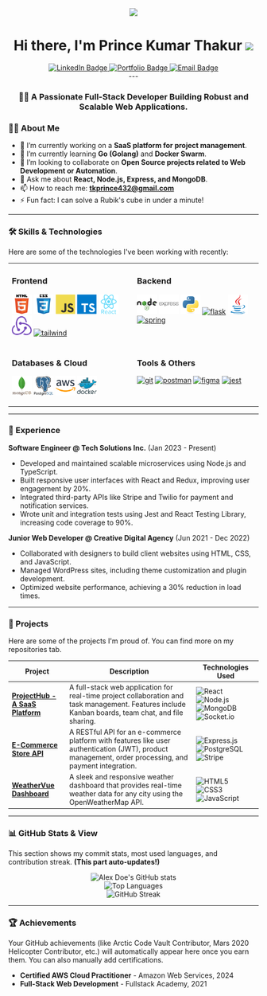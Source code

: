 <div id="header" align="center">
  <img src="https://media.giphy.com/media/M9gbBd9nbDrOTu1Mqx/giphy.gif" width="100"/>
  <h1>
    Hi there, I'm Prince Kumar Thakur 
    <img src="https://media.giphy.com/media/hvRJCLFzcasrR4ia7z/giphy.gif" width="30px"/>
  </h1>
  <div id="badges">
    <a href="https://www.linkedin.com/in/your-linkedin-username" target="_blank">
      <img src="https://img.shields.io/badge/LinkedIn-blue?style=for-the-badge&logo=linkedin&logoColor=white" alt="LinkedIn Badge"/>
    </a>
    <a href="https://your-portfolio-link.com" target="_blank">
      <img src="https://img.shields.io/badge/Portfolio-black?style=for-the-badge&logo=react&logoColor=white" alt="Portfolio Badge"/>
    </a>
    <a href="mailto:your-email@gmail.com">
      <img src="https://img.shields.io/badge/Email-D14836?style=for-the-badge&logo=gmail&logoColor=white" alt="Email Badge"/>
    </a>
  </div>
  ---
  <h3>
    👨‍💻 A Passionate Full-Stack Developer Building Robust and Scalable Web Applications. 
  </h3>
</div>

### 🙋‍♂️ About Me

- 🔭 I’m currently working on a **SaaS platform for project management**.
- 🌱 I’m currently learning **Go (Golang)** and **Docker Swarm**.
- 👯 I’m looking to collaborate on **Open Source projects related to Web Development or Automation**.
- 💬 Ask me about **React, Node.js, Express, and MongoDB**.
- 📫 How to reach me: **tkprince432@gmail.com**
- ⚡ Fun fact: I can solve a Rubik's cube in under a minute!

---

### 🛠️ Skills & Technologies

Here are some of the technologies I've been working with recently:

<table>
  <tr>
    <td valign="top" width="50%">
      <h3>Frontend</h3>
      <p align="left">
        <a href="https://www.w3.org/html/" target="_blank" rel="noreferrer"><img src="https://raw.githubusercontent.com/devicons/devicon/master/icons/html5/html5-original-wordmark.svg" alt="html5" width="40" height="40"/></a>
        <a href="https://www.w3schools.com/css/" target="_blank" rel="noreferrer"><img src="https://raw.githubusercontent.com/devicons/devicon/master/icons/css3/css3-original-wordmark.svg" alt="css3" width="40" height="40"/></a>
        <a href="https://developer.mozilla.org/en-US/docs/Web/JavaScript" target="_blank" rel="noreferrer"><img src="https://raw.githubusercontent.com/devicons/devicon/master/icons/javascript/javascript-original.svg" alt="javascript" width="40" height="40"/></a>
        <a href="https://www.typescriptlang.org/" target="_blank" rel="noreferrer"><img src="https://raw.githubusercontent.com/devicons/devicon/master/icons/typescript/typescript-original.svg" alt="typescript" width="40" height="40"/></a>
        <a href="https://reactjs.org/" target="_blank" rel="noreferrer"><img src="https://raw.githubusercontent.com/devicons/devicon/master/icons/react/react-original-wordmark.svg" alt="react" width="40" height="40"/></a>
        <a href="https://redux.js.org" target="_blank" rel="noreferrer"><img src="https://raw.githubusercontent.com/devicons/devicon/master/icons/redux/redux-original.svg" alt="redux" width="40" height="40"/></a>
        <a href="https://tailwindcss.com/" target="_blank" rel="noreferrer"><img src="https://www.vectorlogo.zone/logos/tailwindcss/tailwindcss-icon.svg" alt="tailwind" width="40" height="40"/></a>
      </p>
    </td>
    <td valign="top" width="50%">
      <h3>Backend</h3>
      <p align="left">
        <a href="https://nodejs.org" target="_blank" rel="noreferrer"><img src="https://raw.githubusercontent.com/devicons/devicon/master/icons/nodejs/nodejs-original-wordmark.svg" alt="nodejs" width="40" height="40"/></a>
        <a href="https://expressjs.com" target="_blank" rel="noreferrer"><img src="https://raw.githubusercontent.com/devicons/devicon/master/icons/express/express-original-wordmark.svg" alt="express" width="40" height="40"/></a>
        <a href="https://www.python.org" target="_blank" rel="noreferrer"><img src="https://raw.githubusercontent.com/devicons/devicon/master/icons/python/python-original.svg" alt="python" width="40" height="40"/></a>
        <a href="https://flask.palletsprojects.com/" target="_blank" rel="noreferrer"><img src="https://www.vectorlogo.zone/logos/pocoo_flask/pocoo_flask-icon.svg" alt="flask" width="40" height="40"/></a>
        <a href="https://www.java.com" target="_blank" rel="noreferrer"><img src="https://raw.githubusercontent.com/devicons/devicon/master/icons/java/java-original.svg" alt="java" width="40" height="40"/></a>
        <a href="https://spring.io/" target="_blank" rel="noreferrer"><img src="https://www.vectorlogo.zone/logos/springio/springio-icon.svg" alt="spring" width="40" height="40"/></a>
      </p>
    </td>
  </tr>
  <tr>
    <td valign="top" width="50%">
      <h3>Databases & Cloud</h3>
      <p align="left">
        <a href="https://www.mongodb.com/" target="_blank" rel="noreferrer"><img src="https://raw.githubusercontent.com/devicons/devicon/master/icons/mongodb/mongodb-original-wordmark.svg" alt="mongodb" width="40" height="40"/></a>
        <a href="https://www.postgresql.org" target="_blank" rel="noreferrer"><img src="https://raw.githubusercontent.com/devicons/devicon/master/icons/postgresql/postgresql-original-wordmark.svg" alt="postgresql" width="40" height="40"/></a>
        <a href="https://aws.amazon.com" target="_blank" rel="noreferrer"><img src="https://raw.githubusercontent.com/devicons/devicon/master/icons/amazonwebservices/amazonwebservices-original-wordmark.svg" alt="aws" width="40" height="40"/></a>
        <a href="https://www.docker.com/" target="_blank" rel="noreferrer"><img src="https://raw.githubusercontent.com/devicons/devicon/master/icons/docker/docker-original-wordmark.svg" alt="docker" width="40" height="40"/></a>
      </p>
    </td>
    <td valign="top" width="50%">
      <h3>Tools & Others</h3>
      <p align="left">
        <a href="https://git-scm.com/" target="_blank" rel="noreferrer"><img src="https://www.vectorlogo.zone/logos/git-scm/git-scm-icon.svg" alt="git" width="40" height="40"/></a>
        <a href="https://postman.com" target="_blank" rel="noreferrer"><img src="https://www.vectorlogo.zone/logos/getpostman/getpostman-icon.svg" alt="postman" width="40" height="40"/></a>
        <a href="https://www.figma.com/" target="_blank" rel="noreferrer"><img src="https://www.vectorlogo.zone/logos/figma/figma-icon.svg" alt="figma" width="40" height="40"/></a>
        <a href="https://jestjs.io" target="_blank" rel="noreferrer"><img src="https://www.vectorlogo.zone/logos/jestjsio/jestjsio-icon.svg" alt="jest" width="40" height="40"/></a>
      </p>
    </td>
  </tr>
</table>

---

### 💼 Experience

**Software Engineer @ Tech Solutions Inc.** (Jan 2023 - Present)
- Developed and maintained scalable microservices using Node.js and TypeScript.
- Built responsive user interfaces with React and Redux, improving user engagement by 20%.
- Integrated third-party APIs like Stripe and Twilio for payment and notification services.
- Wrote unit and integration tests using Jest and React Testing Library, increasing code coverage to 90%.

**Junior Web Developer @ Creative Digital Agency** (Jun 2021 - Dec 2022)
- Collaborated with designers to build client websites using HTML, CSS, and JavaScript.
- Managed WordPress sites, including theme customization and plugin development.
- Optimized website performance, achieving a 30% reduction in load times.

---

### 🚀 Projects

Here are some of the projects I'm proud of. You can find more on my repositories tab.

| Project | Description | Technologies Used |
|---------|-------------|-------------------|
| **[ProjectHub - A SaaS Platform](https://github.com/your-github-username/projecthub)** | A full-stack web application for real-time project collaboration and task management. Features include Kanban boards, team chat, and file sharing. | ![React](https://img.shields.io/badge/React-20232A?style=for-the-badge&logo=react&logoColor=61DAFB) ![Node.js](https://img.shields.io/badge/Node.js-339933?style=for-the-badge&logo=nodedotjs&logoColor=white) ![MongoDB](https://img.shields.io/badge/MongoDB-4EA94B?style=for-the-badge&logo=mongodb&logoColor=white) ![Socket.io](https://img.shields.io/badge/Socket.io-010101?&style=for-the-badge&logo=Socket.io&logoColor=white) |
| **[E-Commerce Store API](https://github.com/your-github-username/ecom-api)** | A RESTful API for an e-commerce platform with features like user authentication (JWT), product management, order processing, and payment integration. | ![Express.js](https://img.shields.io/badge/Express.js-000000?style=for-the-badge&logo=express&logoColor=white) ![PostgreSQL](https://img.shields.io/badge/PostgreSQL-316192?style=for-the-badge&logo=postgresql&logoColor=white) ![Stripe](https://img.shields.io/badge/Stripe-626CD9?style=for-the-badge&logo=Stripe&logoColor=white) |
| **[WeatherVue Dashboard](https://github.com/your-github-username/weathervue)** | A sleek and responsive weather dashboard that provides real-time weather data for any city using the OpenWeatherMap API. | ![HTML5](https://img.shields.io/badge/html5-%23E34F26.svg?style=for-the-badge&logo=html5&logoColor=white) ![CSS3](https://img.shields.io/badge/css3-%231572B6.svg?style=for-the-badge&logo=css3&logoColor=white) ![JavaScript](https://img.shields.io/badge/javascript-%23323330.svg?style=for-the-badge&logo=javascript&logoColor=%23F7DF1E) |

---

### 📊 GitHub Stats & View

This section shows my commit stats, most used languages, and contribution streak. **(This part auto-updates!)**

<div align="center">
  <img src="https://github-readme-stats.vercel.app/api?username=your-github-username&show_icons=true&theme=radical&include_all_commits=true&count_private=true" alt="Alex Doe's GitHub stats" />
  <br/>
  <img src="https://github-readme-stats.vercel.app/api/top-langs/?username=your-github-username&layout=compact&langs_count=8&theme=radical" alt="Top Languages" />
  <br/>
  <img src="https://github-readme-streak-stats.herokuapp.com/?user=your-github-username&theme=radical" alt="GitHub Streak" />
</div>

---

### 🏆 Achievements

Your GitHub achievements (like Arctic Code Vault Contributor, Mars 2020 Helicopter Contributor, etc.) will automatically appear here once you earn them. You can also manually add certifications.

- **Certified AWS Cloud Practitioner** - Amazon Web Services, 2024
- **Full-Stack Web Development** - Fullstack Academy, 2021
